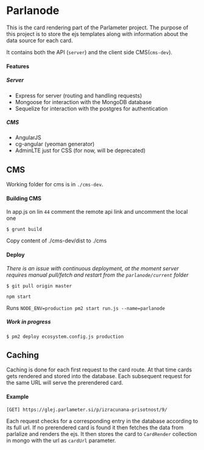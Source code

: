 # Parlanode

This is the card rendering part of the Parlameter project. The purpose of this project is to store the ejs templates along with information about the data source for each card.

It contains both the API (`server`) and the client side CMS(`cms-dev`).

#### Features

##### Server

* Express for server (routing and handling requests)
* Mongoose for interaction with the MongoDB database
* Sequelize for interaction with the postgres for authentication

##### CMS

* AngularJS
* cg-angular (yeoman generator)
* AdminLTE just for CSS (for now, will be deprecated)

## CMS

Working folder for cms is in ```./cms-dev```.

#### Building CMS

In app.js on lin ```44``` comment the remote api link and uncomment the local one

```
$ grunt build
```

Copy content of ./cms-dev/dist to ./cms

#### Deploy

*There is an issue with continuous deployment, at the moment server requires manual pull/fetch and restart from the `parlanode/current` folder*
```
$ git pull origin master
```
```
npm start
```

Runs `NODE_ENV=production pm2 start run.js --name=parlanode`

##### Work in progress

```
$ pm2 deploy ecosystem.config.js production
```

## Caching

Caching is done for each first request to the card route. At that time cards gets rendered and stored into the database. Each subsequent request for the same URL will serve the prerendered card.

#### Example
```
[GET] https://glej.parlameter.si/p/izracunana-prisotnost/9/
```

Each request checks for a corresponding entry in the database according to its full url. If no prerendered card is found it then fetches the data from parlalize and renders the ejs. It then stores the card to `CardRender` collection in mongo with the url as `cardUrl` parameter.

